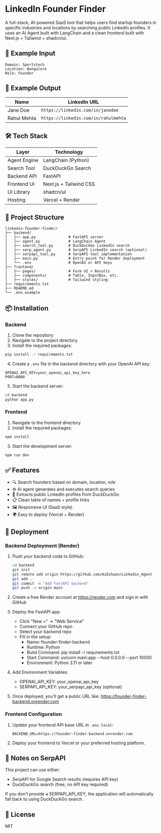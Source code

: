 # LinkedIn Founder Finder

A full-stack, AI-powered SaaS tool that helps users find startup founders in specific industries and locations by searching public LinkedIn profiles. It uses an AI Agent built with LangChain and a clean frontend built with Next.js + Tailwind + shadcn/ui.

## 🚀 Example Input

```
Domain: Sportstech
Location: Bangalore
Role: Founder
```

## 🎯 Example Output

| Name | LinkedIn URL |
|--------------|-------------------------------------------|
| Jane Doe | `https://linkedin.com/in/janedoe` |
| Rahul Mehta | `https://linkedin.com/in/rahulmehta` |

## 🛠 Tech Stack

| Layer | Technology |
|-------|------------|
| Agent Engine | LangChain (Python) |
| Search Tool | DuckDuckGo Search |
| Backend API | FastAPI |
| Frontend UI | Next.js + Tailwind CSS |
| UI Library | shadcn/ui |
| Hosting | Vercel + Render |

## 📂 Project Structure

```
linkedin-founder-finder/
├── backend/
│   ├── app.py               # FastAPI server
│   ├── agent.py             # LangChain Agent
│   ├── search_tool.py       # DuckDuckGo LinkedIn search
│   ├── serp_agent.py        # SerpAPI LinkedIn search (optional)
│   ├── serpapi_tool.py      # SerpAPI tool implementation
│   ├── main.py              # Entry point for Render deployment
│   └── .env                 # OpenAI or API keys
├── frontend/
│   ├── pages/               # Form UI + Results
│   ├── components/          # Table, InputBox, etc.
│   ├── styles/              # Tailwind styling
├── requirements.txt
├── README.md
└── .env.example
```

## 📦 Installation

### Backend

1. Clone the repository
2. Navigate to the project directory
3. Install the required packages:

```bash
pip install -r requirements.txt
```

4. Create a `.env` file in the backend directory with your OpenAI API key:

```
OPENAI_API_KEY=your_openai_api_key_here
PORT=8000
```

5. Start the backend server:

```bash
cd backend
python app.py
```

### Frontend

1. Navigate to the frontend directory
2. Install the required packages:

```bash
npm install
```

3. Start the development server:

```bash
npm run dev
```

## ✅ Features

- 🔍 Search founders based on domain, location, role
- ⚙️ AI agent generates and executes search queries
- 📎 Extracts public LinkedIn profiles from DuckDuckGo
- 📋 Clean table of names + profile links
- 🖼️ Responsive UI (SaaS style)
- 🌍 Easy to deploy (Vercel + Render)

## 🚀 Deployment

### Backend Deployment (Render)

1. Push your backend code to GitHub:
   ```bash
   cd backend
   git init
   git remote add origin https://github.com/AiEshaan/Linkedin_Agent
   git add .
   git commit -m "Add FastAPI backend"
   git push -u origin main
   ```

2. Create a free Render account at https://render.com and sign in with GitHub

3. Deploy the FastAPI app:
   - Click "New +" → "Web Service"
   - Connect your GitHub repo
   - Select your backend repo
   - Fill in the setup:
     - Name: founder-finder-backend
     - Runtime: Python
     - Build Command: pip install -r requirements.txt
     - Start Command: uvicorn main:app --host 0.0.0.0 --port 10000
     - Environment: Python 3.11 or later

4. Add Environment Variables:
   - OPENAI_API_KEY: your_openai_api_key
   - SERPAPI_API_KEY: your_serpapi_api_key (optional)

5. Once deployed, you'll get a public URL like: https://founder-finder-backend.onrender.com

### Frontend Configuration

1. Update your frontend API base URL in `.env.local`:
   ```
   BACKEND_URL=https://founder-finder-backend.onrender.com
   ```

2. Deploy your frontend to Vercel or your preferred hosting platform.

## 📝 Notes on SerpAPI

This project can use either:
- SerpAPI for Google Search results (requires API key)
- DuckDuckGo search (free, no API key required)

If you don't provide a SERPAPI_API_KEY, the application will automatically fall back to using DuckDuckGo search.

## 📝 License

MIT